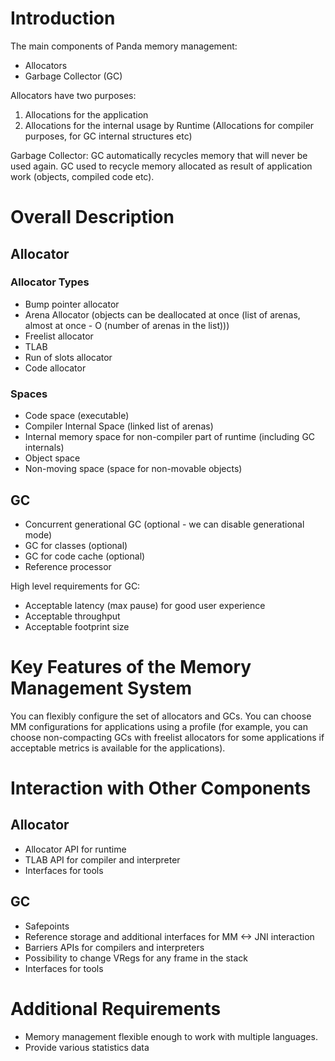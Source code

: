 # Introduction

The main components of Panda memory management:
* Allocators
* Garbage Collector (GC)

Allocators have two purposes:
1. Allocations for the application
1. Allocations for the internal usage by Runtime (Allocations for compiler purposes, for GC internal structures etc)

Garbage Collector:
GC automatically recycles memory that will never be used again.
GC used to recycle memory allocated as result of application work (objects, compiled code etc).

# Overall Description

## Allocator

### Allocator Types
- Bump pointer allocator
- Arena Allocator (objects can be deallocated at once (list of arenas, almost at once - O (number of arenas in the list)))
- Freelist allocator
- TLAB
- Run of slots allocator
- Code allocator

### Spaces

- Code space (executable)
- Compiler Internal Space (linked list of arenas)
- Internal memory space for non-compiler part of runtime (including GC internals)
- Object space
- Non-moving space (space for non-movable objects)

## GC

- Concurrent generational GC (optional - we can disable generational mode)
- GC for classes (optional)
- GC for code cache (optional)
- Reference processor

High level requirements for GC:
- Acceptable latency (max pause) for good user experience
- Acceptable throughput
- Acceptable footprint size

# Key Features of the Memory Management System

You can flexibly configure the set of allocators and GCs.
You can choose MM configurations for applications using a profile (for example, you can choose non-compacting GCs with freelist allocators for some applications
if acceptable metrics is available for the applications).

# Interaction with Other Components

## Allocator

- Allocator API for runtime
- TLAB API for compiler and interpreter
- Interfaces for tools

## GC

- Safepoints
- Reference storage and additional interfaces for MM <-> JNI interaction
- Barriers APIs for compilers and interpreters
- Possibility to change VRegs for any frame in the stack
- Interfaces for tools

# Additional Requirements

- Memory management flexible enough to work with multiple languages.
- Provide various statistics data

